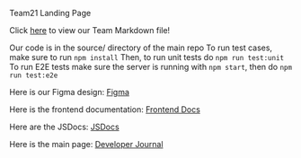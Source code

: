Team21 Landing Page

Click [here](admin/team.md) to view our Team Markdown file!

Our code is in the source/ directory of the main repo
To run test cases, make sure to run `npm install`
Then, to run unit tests do `npm run test:unit `
To run E2E tests make sure the server is running with
`npm start`, then do `npm run test:e2e`

Here is our Figma design:
[Figma](https://www.figma.com/design/3ybl8umEXMn2vWqsEdVuJR/CSE110-group21-devJournal?node-id=0%3A1&t=z6ZfZXsZYFY6hHAR-1)

Here is the frontend documentation:
[Frontend Docs](docs/frontend-documentation.md)

Here are the JSDocs:
[JSDocs](https://cse110-sp24-group21.github.io/cse110-sp24-group21/docs/)

Here is the main page:
[Developer Journal](https://cse110-sp24-group21.github.io/cse110-sp24-group21/)
